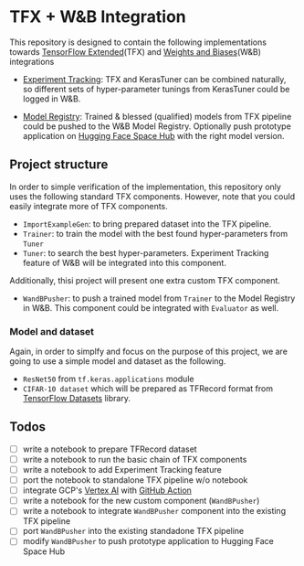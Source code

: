# TFX + W&B Integration

This repository is designed to contain the following implementations towards [TensorFlow Extended](https://www.tensorflow.org/tfx)(TFX) and [Weights and Biases](https://wandb.ai/site)(W&B) integrations

- [Experiment Tracking](https://wandb.ai/site/experiment-tracking): TFX and KerasTuner can be combined naturally, so different sets of hyper-parameter tunings from KerasTuner could be logged in W&B. 

- [Model Registry](https://model-registry.wandb.ai/): Trained & blessed (qualified) models from TFX pipeline could be pushed to the W&B Model Registry. Optionally push prototype application on [Hugging Face Space Hub](https://huggingface.co/docs/hub/spaces-overview) with the right model version.

## Project structure

In order to simple verification of the implementation, this repository only uses the following standard TFX components. However, note that you could easily integrate more of TFX components.

- `ImportExampleGen`: to bring prepared dataset into the TFX pipeline. 
- `Trainer`: to train the model with the best found hyper-parameters from `Tuner`
- `Tuner`: to search the best hyper-parameters. Experiment Tracking feature of W&B will be integrated into this component.

Additionally, thisi project will present one extra custom TFX component.

- `WandBPusher`: to push a trained model from `Trainer` to the Model Registry in W&B. This component could be integrated with `Evaluator` as well. 

### Model and dataset

Again, in order to simplfy and focus on the purpose of this project, we are going to use a simple model and dataset as the following.

- `ResNet50` from `tf.keras.applications` module
- `CIFAR-10 dataset` which will be prepared as TFRecord format from [TensorFlow Datasets](https://www.tensorflow.org/datasets) library.

## Todos

- [ ] write a notebook to prepare TFRecord dataset
- [ ] write a notebook to run the basic chain of TFX components
- [ ] write a notebook to add Experiment Tracking feature
- [ ] port the notebook to standalone TFX pipeline w/o notebook
- [ ] integrate GCP's [Vertex AI](https://cloud.google.com/vertex-ai) with [GitHub Action](https://github.com/features/actions)
- [ ] write a notebook for the new custom component (`WandBPusher`)
- [ ] write a notebook to integrate `WandBPusher` component into the existing TFX pipeline
- [ ] port `WandBPusher` into the existing standadone TFX pipeline
- [ ] modify `WandBPusher` to push prototype application to Hugging Face Space Hub